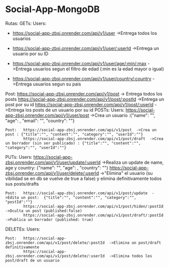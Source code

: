 # Social-App-MongoDB

Rutas:
 GETs:
    Users:  <ul><li><p>https://social-app-zbsj.onrender.com/api/v1/user  ->Entrega todos los usuarios</p></li>
            <li><p>https://social-app-zbsj.onrender.com/api/v1/user/:userId  ->Entrega un usuario por su ID</p></li>
            <li><p>https://social-app-zbsj.onrender.com/api/v1/user/age/:min/:max  ->Entrega usuarios segun el filtro de edad (:min es la edad mayor o igual)</p></li>
            <li><p>https://social-app-zbsj.onrender.com/api/v1/user/country/:country  ->Entrega usuarios segun su pais</p></li>
            </ul>
           
   Post:    https://social-app-zbsj.onrender.com/api/v1/post  -> Entrega todos los posts
            https://social-app-zbsj.onrender.com/api/v1/post/:postId  ->Entrega un post por su id
            https://social-app-zbsj.onrender.com/api/v1/post/:userId  ->Entrega los posts de un usuario por su id
 POSTs:
    Users:  https://social-app-zbsj.onrender.com/api/v1/user/post  ->Crea un usuario :{"name": "", "age": , "email": "", "country": ""}
    
    Post:   https://social-app-zbsj.onrender.com/api/v1/post  ->Crea un post : {"title":"", "content":"", "category":"", "userId":""}
            https://social-app-zbsj.onrender.com/api/v1/post/draft  ->Crea un borrador (sin ser publicado) : {"title":"", "content":"", "category":"", "userId":""}
 PUTs: 
    Users:  https://social-app-zbsj.onrender.com/api/v1/user/update/:userId  ->Realiza un update de name, age y country:  {"name": "", "age": , "country": ""}
            https://social-app-zbsj.onrender.com/api/v1/user/delete/:userId  ->"Elimina" el usuario (su vibilidad se en db se vuelve de true a false) y elimina definitivamente todos sus posts/drafts
            
    Post:   https://social-app-zbsj.onrender.com/api/v1/post/update  ->Edita un post:  {"title":"", "content":"", "category":"", "postId":""}
            https://social-app-zbsj.onrender.com/api/v1/post/hiden/:postId  ->Oculta un post (published:false)
            https://social-app-zbsj.onrender.com/api/v1/post/draft/:postId  ->Publica un borrador (published: true) 
 DELETEs:
    Users:
    
    Post:   https://social-app-zbsj.onrender.com/api/v1/post/delete/:postId  ->Elimina un post/draft definitivamente
            https://social-app-zbsj.onrender.com/api/v1/post/delete/:userId  ->Elimina todos los post/draft de un usuario
  
